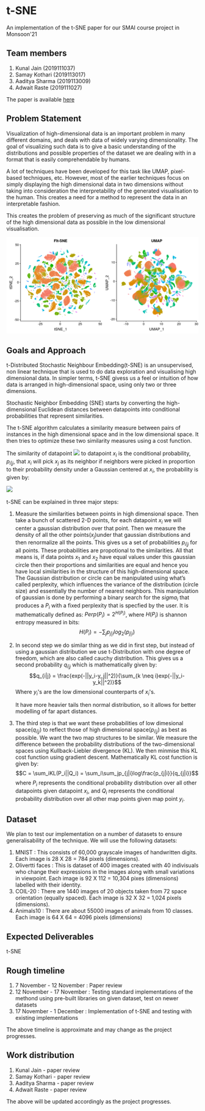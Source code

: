 # t-SNE
An implementation of the t-SNE paper for our SMAI course project in Monsoon'21

## Team members
1. Kunal Jain (2019111037)
2. Samay Kothari (2019113017)
3. Aaditya Sharma (2019113009)
4. Adwait Raste (2019111027)

The paper is available [here](./tsne.pdf)

## Problem Statement
Visualization of high-dimensional data is an important problem in many different domains, and deals with data of widely varying dimensionality. The goal of visualizing such data is to give a basic understanding of the distributions and possible properties of the dataset we are dealing with in a format that is easily comprehendable by humans.

A lot of techniques have been developed for this task like UMAP, pixel-based techniques, etc. However, most of the earlier techniques focus on simply displaying the high dimensional data in two dimensions without taking into consideration the interpretability of the generated visualisation to the human. This creates a need for a method to represent the data in an interpretable fashion.

This creates the problem of preserving as much of the significant structure of the high dimensional data as possible in the low dimensional visualisation.

![tSNE vs UMAP](./images/tsne_vs_umap.png)
## Goals and Approach
t-Distributed Stochastic Neighbour Embedding(t-SNE) is an unsupervised, non linear technique that is used to do data exploration and visualising high dimensional data. In simpler terms, t-SNE givess us a feel or intuition of how data is arranged in high-dimensional space, using only two or three dimensions. 

Stochastic Neighbor Embedding (SNE) starts by converting the high-dimensional Euclidean distances between datapoints into conditional probabilities that represent similarities.

The t-SNE algorithm calculates a similarity measure between pairs of instances in the high dimensional space and in the low dimensional space. It then tries to optimize these two similarity measures using a cost function.

The similarity of datapoint <img src="https://render.githubusercontent.com/render/math?math=x_j"> to datapoint $x_i$ is the conditional probability, $p_{i|j}$, that $x_i$ will pick $x_j$ as its neighbor if neighbors were picked in proportion to their probability density under a Gaussian centered at $x_i$, the probability is given by: 

<img src="https://render.githubusercontent.com/render/math?math=p_{i|j} = \frac{exp(-||x_i-x_j||^2/2\sigma_i^2)}{\sum_{k \neq i}exp(-||x_i-x_k||^2/2\sigma_i^2)}">

t-SNE can be explained in three major steps:
1. Measure the similarities between points in high dimensional space. Then take a bunch of scattered 2-D points, for each datapoint $x_i$ we will center a gaussian distribution over that point. Then we measure the density of all the other points($x_j$)under that gaussian distributions and then renormalize all the points. This gives us a set of probabilities $p_{i|j}$ for all points. These probabilities are propotional to the similarities. All that means is, if data points $x_1$ and $x_2$ have equal values under this gaussian circle then their proportions and similarities are equal and hence you have local similarities in the structure of this high-dimensional space. The Gaussian distribution or circle can be manipulated using what’s called perplexity, which influences the variance of the distribution (circle size) and essentially the number of nearest neighbors.
This manipulation of gaussian is done by performing a binary search for the $sigma_i$ that produces a $P_i$ with a fixed perplexity that is specfied by the user. It is mathematically defined as:
$Perp(P_i)=2^{H(P_i)}$, where $H(P_i)$ is shannon entropy measured in bits: $$H(P_i) = -\sum_j p_{j|i}log_2(p_{j|i})$$

2. In second step we do similar thing as we did in first step, but instead of using a gaussian distribution we use t-Distribution with one degree of freedom, which are also called cauchy distribution. This gives us a second probability $q_{i|j}$ which is mathematically given by: $$q_{i|j} = \frac{exp(-||y_i-y_j||^2)}{\sum_{k \neq i}exp(-||y_i-y_k||^2)}$$
Where $y_i$'s are the low dimensional counterparts of $x_i$'s.

    It have more heavier tails then normal distribution, so it allows for better modelling of far apart distances.

3. The third step is that we want these probabilities of low dimesional space($q_{i|j}$) to reflect those of high dimensional space($p_{i|j}$) as best as possible. We want the two map structures to be similar. We measure the difference between the probability distributions of the two-dimensional spaces using Kullback-Liebler divergence (KL). We then minmise this KL cost function using gradient descent. Mathematically KL cost function is given by:
$$C = \sum_iKL(P_i||Q_i) = \sum_i\sum_jp_{j|i}log\frac{p_{j|i}}{q_{j|i}}$$
where $P_i$ represents the conditional probability distribution over all other datapoints given datapoint $x_i$, and $Q_i$ represents the conditional probability distribution over all other map points given map point $y_i$.

## Dataset
We plan to test our implementation on a number of datasets to ensure generalisability of the technique. We will use the following datasets: 
1. MNIST : This consists of 60,000 grayscale images of handwritten digits. Each image is 28 X 28 = 784 pixels (dimensions).
2. Olivertti faces : This is dataset of 400 images created with 40 indivisuals who change their expressions in the images along with small variations in viewpoint. Each image is 92 X 112 = 10,304 pixes (dimensions) labelled with their identity.
3. COIL-20 : There are 1440 images of 20 objects taken from 72 space orientation (equally spaced). Each image is 32 X 32 = 1,024 pixels (dimensions).
4. Animals10 : There are about 55000 images of animals from 10 classes. Each image is 64 X 64 = 4096 pixels (dimensions)

## Expected Deliverables
t-SNE
## Rough timeline
1. 7 November - 12 November : Paper review
2. 12 November - 17 November : Testing standard implementations of the methond using pre-built libraries on given dataset, test on newer datasets
3. 17 November - 1 December : Implementation of t-SNE and testing with existing implementations

The above timeline is approximate and may change as the project progresses.

## Work distribution
1. Kunal Jain - paper review
2. Samay Kothari - paper review
3. Aaditya Sharma - paper review
4. Adwait Raste - paper review

The above will be updated accordingly as the project progresses.